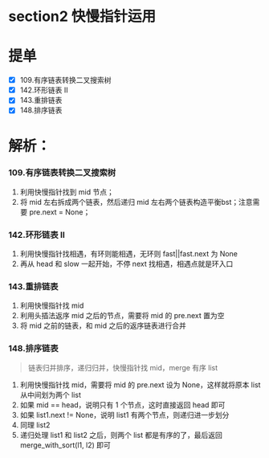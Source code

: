 # section2 快慢指针运用
# 提单
- [x] 109.有序链表转换二叉搜索树
- [x] 142.环形链表 II
- [x] 143.重排链表
- [x] 148.排序链表

# 解析：
### 109.有序链表转换二叉搜索树
1. 利用快慢指针找到 mid 节点；
2. 将 mid 左右拆成两个链表，然后递归 mid 左右两个链表构造平衡bst；注意需要 pre.next = None；

### 142.环形链表 II
1. 利用快慢指针找相遇，有环则能相遇，无环则 fast||fast.next 为 None
2. 再从 head 和 slow 一起开始，不停 next 找相遇，相遇点就是环入口

### 143.重排链表
1. 利用快慢指针找 mid
2. 利用头插法返序 mid 之后的节点，需要将 mid 的 pre.next 置为空
3. 将 mid 之前的链表，和 mid 之后的返序链表进行合并

### 148.排序链表
> 链表归并排序，递归归并，快慢指针找 mid，merge 有序 list
1. 利用快慢指针找 mid，需要将 mid 的 pre.next 设为 None，这样就将原本 list 从中间划为两个 list
2. 如果 mid == head，说明只有 1 个节点，这时直接返回 head 即可
3. 如果 list1.next != None，说明 list1 有两个节点，则递归进一步划分
4. 同理 list2
5. 递归处理 list1 和 list2 之后，则两个 list 都是有序的了，最后返回 merge_with_sort(l1, l2) 即可
